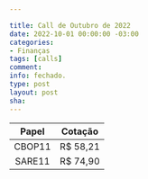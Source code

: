 ```yaml
---

title: Call de Outubro de 2022
date: 2022-10-01 00:00:00 -03:00
categories:
- Finanças
tags: [calls]
comment: 
info: fechado.
type: post
layout: post
sha: 
---
```


| **Papel** | **Cotação** |
|:---------:|:-----------:|
| CBOP11 | R$ 58,21 |
| SARE11 | R$ 74,90 |
